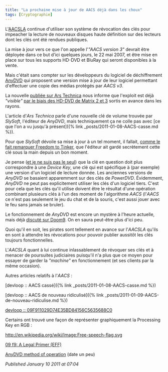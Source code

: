 ```yaml
---
title: "La prochaine mise à jour de AACS déjà dans les choux"
tags: [Cryptographie]
---
```


L'[AACSLA](http://www.aacsla.com/) continue d'utiliser son système de révocation des clés pour impeacher la lecture de nouveaux disques haute définition sur des lecteurs dont les clés ont été rendues publiques.  

La mise à jour vers ce que l'on appelle l'*"AACS version 3"* devrait être déployée dans ce but d'ici quelques jours, le 22 mai 2007, et être mise en place sur tous les supports HD-DVD et BluRay qui seront disponibles à la vente.  

Mais c'était sans compter sur les développeurs du logiciel de déchiffrement [AnyDVD](http://en.wikipedia.org/wiki/AnyDVD) qui proposent une version mise à jour de leur logiciel permettant d'effectuer une copie des médias protégés par _AACS v3_.  

La nouvelle [publiée sur Ars Technica](http://arstechnica.com/news.ars/post/20070517-latest-aacs-revision-defeated-a-week-before-release.html) nous informe que l'exploit est déjà *"visible"* [par le biais des HD-DVD de Matrix 2 et 3](http://forum.slysoft.com/showthread.php?t=4214&page=3) sortis en avance dans les rayons.  

L'article d'*Ars Technica* parle d'une nouvelle clé de volume trouvée par *SlySoft*, l'éditeur de *AnyDVD*, mais techniquement ça ne colle pas avec [ce que l'on a vu jusqu'à présent]({% link _posts/2011-01-08-AACS-casse.md %}).  

Pour que *SlySoft* dévoile sa mise à jour à un tel moment, il fallait, [comme le fait remarquer Freedom to Tinker](http://www.freedom-to-tinker.com/?p=1158), que l'éditeur ait gardé secrètement cette clé sous la main depuis un bon moment.  

Je pense ([et je ne suis pas le seul](http://episteme.arstechnica.com/eve/forums/a/tpc/f/174096756/m/929006105831?r=897003305831#897003305831)) que la clé en question doit plus correspondre à une *Device Key*, une clé qui est spécifique à (par exemple) une version d'un logiciel de lecture donnée. Les anciennes versions de *AnyDVD* se basaient apparemment sur des clés de *PowerDVD*. Évidemment, *AnyDVD* ne peut pas explicitement utiliser les clés d'un logiciel tiers. C'est pour cela que les clés qu'il utilise doivent être le résultat d'une opération combinant plusieurs clés à l'un des moment de l'algorithme _AACS_ (l'_AACS_ ce n'est pas seulement le jeu du chat et de la souris, c'est aussi jouer avec le feu sans jamais se bruler).  

Le fonctionnement de *AnyDVD* est encore un mystère à l'heure actuelle, mais déjà [discuté sur Doom9](http://forum.doom9.org/showthread.php?t=125945). On en saura peut-être plus d'ici peu.  

Quoi qu'il en soit, les pirates sont tellement en avance sur l'_AACSLA_ qu'ils en sont à attendre les révocations pour pouvoir publier aussitôt les clés toujours fonctionnelles.  

L'_AACSLA_ quant à lui continue inlassablement de révoquer ses clés et à menacer de poursuites judiciaires puisqu'il n'a plus que ce moyen pour essayer de garder la *"machine"* en fonctionnement (et ses clients par la même occasion).  

Autres articles relatifs à l'_AACS_ :  

[devloop :: AACS cassé]({% link _posts/2011-01-08-AACS-casse.md %})  

[devloop :: AACS de nouveau ridiculisé]({% link _posts/2011-01-09-AACS-de-nouveau-ridiculise.md %})  

[devloop :: 09F911029D74E35BD84156C5635688C0](https://web.archive.org/web/20140219070337/http://my.opera.com/devloop/blog/2007/05/02/09f911029d74e35bd84156c5635688c0)  

Certains ont trouvé une façon de représenter graphiquement la Processing Key en RGB :  

<http://en.wikipedia.org/wiki/Image:Free-speech-flag.svg>  

[09 f9: A Legal Primer (EFF)](http://www.eff.org/deeplinks/archives/005229.php)  

[AnyDVD method of operation](http://forum.doom9.org/showthread.php?t=122272) (date un peu)

*Published January 10 2011 at 07:04*
